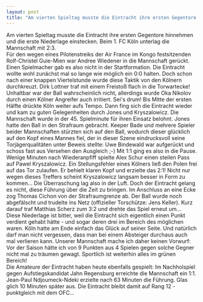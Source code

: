 ```yaml
---
layout: post
title: "Am vierten Spieltag musste die Eintracht ihre ersten Gegentore hinnehmen und die erste Niederlage einstecken."
---
```


Am vierten Spieltag musste die Eintracht ihre ersten Gegentore hinnehmen und die erste Niederlage einstecken. Beim 1. FC Köln unterlag die Mannschaft mit 2:3.  
Für den wegen eines Pilotenstreiks der Air France im Kongo festsitzenden Rolf-Christel Guie-Mien war Andree Wiedener in die Mannschaft gerückt. Einen Spielmacher gab es also nicht in der Startformation. Die Eintracht wollte wohl zunächst mal so lange wie möglich ein 0:0 halten. Doch schon nach einer knappen Viertelstunde wurde diese Taktik von den Kölnern durchkreuzt. Dirk Lottner traf mit einem Freistoß flach in die Torwartecke! Unhaltbar war der Ball wahrscheinlich nicht, allerdings wurde Oka Nikolov durch einen Kölner Angreifer auch irritiert. Sei's drum! Bis Mitte der ersten Hälfte drückte Köln weiter aufs Tempo. Dann fing sich die Eintracht wieder und kam zu guten Gelegenheiten durch Jones und Kryszalowicz. Die Mannschaft wurde in der 45. Spielminute für ihren Einsatz belohnt. Jones hatte den Ball in den Strafraum gebracht. Keeper Bade und mehrere Spieler beider Mannschaften stürzten sich auf den Ball, wodurch dieser glücklich auf den Kopf eines Mannes fiel, der in dieser Szene eindrucksvoll seine Torjägerqualitäten unter Beweis stellte: Uwe Bindewald war aufgerückt und schoss fast aus Versehen den Ausgleich ;-) Mit 1:1 ging es also in die Pause.  
Wenige Minuten nach Wiederanpfiff spielte Alex Schur einen steilen Pass auf Pawel Kryszalowicz. Ein Stellungsfehler eines Kölners ließ den Polen frei auf das Tor zulaufen. Er behielt klaren Kopf und erzielte das 2:1! Nicht nur wegen dieses Treffers scheint Kryszalowicz langsam besser in Form zu kommen... Die Überraschung lag also in der Luft. Doch der Eintracht gelang es nicht, diese Führung über die Zeit zu bringen. Im Anschluss an eine Ecke zog Thomas Cichon von der Strafraumgrenze ab. Der Ball wurde noch abgefälscht und trudelte ins Netz (offizieller Torschütze: Jens Keller). Kurz darauf traf Matthias Scherz zum 3:2 und drehte das Spiel erneut um...  
Diese Niederlage ist bitter, weil die Eintracht sich eigentlich einen Punkt verdient gehabt hätte - und sogar deren drei im Bereich des möglichen waren. Köln hatte am Ende einfach das Glück auf seiner Seite. Und natürlich darf man nicht vergessen, dass man bei einem Absteiger durchaus auch mal verlieren kann. Unserer Mannschaft mache ich daher keinen Vorwurf: Vor der Saison hätte ich von 9 Punkten aus 4 Spielen gegen solche Gegner nicht mal zu träumen gewagt. Sportlich ist weiterhin alles im grünen Bereich!  
Die Amateure der Eintracht haben heute ebenfalls gespielt: Im Nachholspiel gegen Aufstiegskandidat Jahn Regensburg erreichte die Mannschaft ein 1:1. Jean-Paul Ndjoumeck-Ndeki erzielte nach 63 Minuten die Führung. Glas glich 10 Minuten später aus. Die Eintracht bleibt damit auf Rang 12 - punktgleich mit dem OFC...
